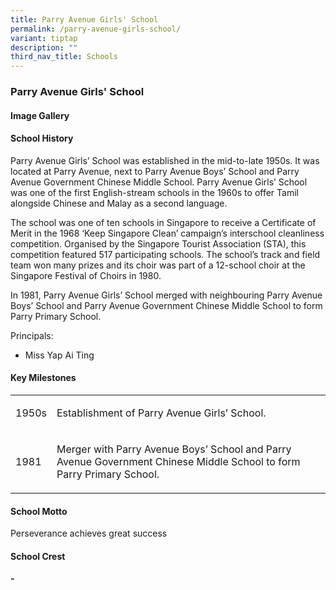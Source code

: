 ```yaml
---
title: Parry Avenue Girls' School
permalink: /parry-avenue-girls-school/
variant: tiptap
description: ""
third_nav_title: Schools
---
```

<h3><strong>Parry Avenue Girls' School</strong></h3>
<p></p>
<h4><strong>Image Gallery</strong></h4>
<p></p>
<p></p>
<h4><strong>School History</strong></h4>
<p>Parry Avenue Girls’ School was established in the mid-to-late 1950s. It
was located at Parry Avenue, next to Parry Avenue Boys’ School and Parry
Avenue Government Chinese Middle School. Parry Avenue Girls’ School was
one of the first English-stream schools in the 1960s to offer Tamil alongside
Chinese and Malay as a second language.</p>
<p>The school was one of ten schools in Singapore to receive a Certificate
of Merit in the 1968 ‘Keep Singapore Clean’ campaign’s interschool cleanliness
competition. Organised by the Singapore Tourist Association (STA), this
competition featured 517 participating schools. The school’s track and
field team won many prizes and its choir was part of a 12-school choir
at the Singapore Festival of Choirs in 1980.</p>
<p>In 1981, Parry Avenue Girls’ School merged with neighbouring Parry Avenue
Boys’ School and Parry Avenue Government Chinese Middle School to form
Parry Primary School.</p>
<p>Principals:</p>
<ul data-tight="true" class="tight">
<li>
<p>Miss Yap Ai Ting</p>
</li>
</ul>
<h4><strong>Key Milestones</strong></h4>
<p></p>
<table style="minWidth: 50px">
<colgroup>
<col>
<col>
</colgroup>
<tbody>
<tr>
<td rowspan="1" colspan="1">
<p>1950s</p>
</td>
<td rowspan="1" colspan="1">
<p>Establishment of Parry Avenue Girls’ School.</p>
</td>
</tr>
<tr>
<td rowspan="1" colspan="1">
<p>1981</p>
</td>
<td rowspan="1" colspan="1">
<p>Merger with Parry Avenue Boys’ School and Parry Avenue Government Chinese
Middle School to form Parry Primary School.</p>
</td>
</tr>
</tbody>
</table>
<h4><strong>School Motto</strong></h4>
<p>Perseverance achieves great success</p>
<h4><strong>School Crest</strong></h4>
<p><strong>-</strong>
</p>
<p></p>
<p></p>
<p></p>